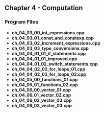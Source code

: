 ## Chapter 4 - Computation

### Program Files
* **ch_04_03_00_int_expressions.cpp**
* **ch_04_03_01_const_and_constexp.cpp**
* **ch_04_03_02_increment_expressions.cpp**
* **ch_04_03_03_type_conversions.cpp**
* **ch_04_04_01_01_if_statements.cpp**
* **ch_04_04_01_01_improved.cpp**
* **ch_04_04_01_02_switch_statements.cpp**
* **ch_04_04_02_03_for_loops_01.cpp**
* **ch_04_04_02_03_for_loops_02.cpp**
* **ch_04_05_00_functions_01.cpp**
* **ch_04_05_01_functions_02.cpp**
* **ch_04_06_00_vector_01.cpp**
* **ch_04_06_01_vector_02.cpp**
* **ch_04_06_02_vector_03.cpp**
* **ch_04_06_03_vector_03.cpp**
